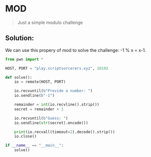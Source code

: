 # MOD
>Just a simple modulo challenge

## Solution:
We can use this propery of mod to solve the challenge: -1 % x = x-1. 

```python
from pwn import *

HOST, PORT = "play.scriptsorcerers.xyz", 10192

def solve():
    io = remote(HOST, PORT)

    io.recvuntil(b"Provide a number: ")
    io.sendline(b"-1")

    remainder = int(io.recvline().strip())
    secret = remainder + 1

    io.recvuntil(b"Guess: ")
    io.sendline(str(secret).encode())

    print(io.recvall(timeout=2).decode().strip())
    io.close()

if __name__ == "__main__":
    solve()
```
